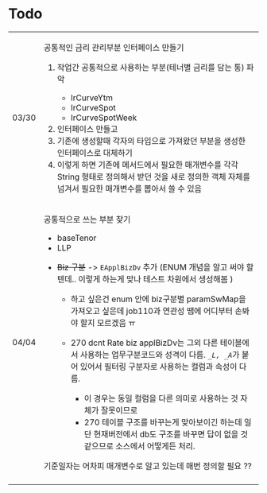 # Todo

|       |                                                                                                                                                                                                                                                                                                                                                                                                                                                                                                                                                                                                                               |
| ----- | ----------------------------------------------------------------------------------------------------------------------------------------------------------------------------------------------------------------------------------------------------------------------------------------------------------------------------------------------------------------------------------------------------------------------------------------------------------------------------------------------------------------------------------------------------------------------------------------------------------------------------- |
| 03/30 | <p>공통적인 금리 관리부분 인터페이스 만들기 </p><ol><li><p>작업간 공통적으로 사용하는 부분(테너별 금리를 담는 통) 파악</p><ul><li>IrCurveYtm</li><li>IrCurveSpot</li><li>IrCurveSpotWeek</li></ul></li><li>인터페이스 만들고</li><li>기존에 생성할때 각자의 타입으로 가져왔던 부분을 생성한 인터페이스로 대체하기  </li><li>이렇게 하면 기존에 메서드에서 필요한 매개변수를 각각 String 형태로 정의해서 받던 것을  새로 정의한 객체 자체를 넘겨서 필요한 매개변수를 뽑아서 쓸 수 있음</li></ol>                                                                                                                                                                                                                                                                                  |
| 04/04 | <p>공통적으로 쓰는 부분 찾기 </p><ul><li>baseTenor</li><li>LLP</li><li><p><del>Biz 구분</del> -> <code>EApplBizDv</code> 추가 (ENUM 개념을 알고 써야 할텐데.. 이렇게 하는게 맞나 테스트 차원에서 생성해봄 )</p><ul><li>하고 싶은건 enum 안에 biz구분별  paramSwMap을 가져오고 싶은데 job110과 연관성 땜에 어디부터 손봐야 할지 모르겠음 ㅠ </li><li><p>270 dcnt Rate biz applBizDv는 그외 다른 테이블에서 사용하는 업무구분코드와 성격이 다름. <code>_</code><em><code>L, _A</code></em>가 붙어 있어서 필터링 구분자로 사용하는 컬럼과 속성이 다름.</p><ul><li>이 경우는 동일 컬럼을 다른 의미로 사용하는 것 자체가 잘못이므로  </li><li>270 테이블 구조를 바꾸는게 맞아보이긴 하는데 일단 현재버전에서 db도 구조를 바꾸면 답이 없을 것 같으므로 소스에서 어떻게든 처리. </li></ul></li></ul></li></ul><p>기준일자는 어차피 매개변수로 알고 있는데 매번 정의할 필요 ??</p> |
|       |                                                                                                                                                                                                                                                                                                                                                                                                                                                                                                                                                                                                                               |

